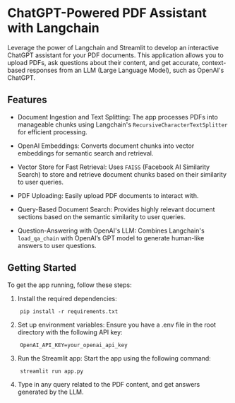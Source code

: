 # ChatGPT-Powered PDF Assistant with Langchain

Leverage the power of Langchain and Streamlit to develop an interactive ChatGPT assistant for your PDF documents. This application allows you to upload PDFs, ask questions about their content, and get accurate, context-based responses from an LLM (Large Language Model), such as OpenAI's ChatGPT.

## Features

- Document Ingestion and Text Splitting: The app processes PDFs into manageable chunks using Langchain's `RecursiveCharacterTextSplitter` for efficient processing.

- OpenAI Embeddings: Converts document chunks into vector embeddings for semantic search and retrieval.

- Vector Store for Fast Retrieval: Uses `FAISS` (Facebook AI Similarity Search) to store and retrieve document chunks based on their similarity to user queries.

- PDF Uploading: Easily upload PDF documents to interact with.

- Query-Based Document Search: Provides highly relevant document sections based on the semantic similarity to user queries.

- Question-Answering with OpenAI's LLM: Combines Langchain's `load_qa_chain` with OpenAI’s GPT model to generate human-like answers to user questions.


## Getting Started

To get the app running, follow these steps:

1. Install the required dependencies:
```plaintext
    pip install -r requirements.txt
```
2. Set up environment variables: Ensure you have a .env file in the root directory with the following API key:
```plaintext
    OpenAI_API_KEY=your_openai_api_key
```
3. Run the Streamlit app: Start the app using the following command:
```plaintext
    streamlit run app.py
```
4. Type in any query related to the PDF content, and get answers generated by the LLM.